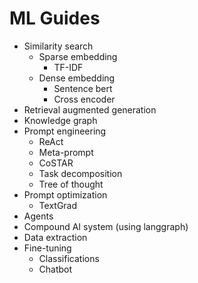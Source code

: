 # ML Guides

- Similarity search
  - Sparse embedding
     - TF-IDF 
  - Dense embedding
     - Sentence bert
     - Cross encoder
- Retrieval augmented generation
- Knowledge graph
- Prompt engineering
    - ReAct
    - Meta-prompt
    - CoSTAR
    - Task decomposition
    - Tree of thought
- Prompt optimization
    - TextGrad
- Agents
- Compound AI system (using langgraph)
- Data extraction
- Fine-tuning
    - Classifications
    - Chatbot
